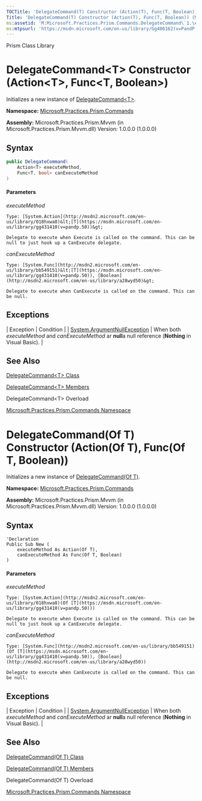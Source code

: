 ```yaml
---
TOCTitle: 'DelegateCommand(T) Constructor (Action(T), Func(T, Boolean))'
Title: 'DelegateCommand(T) Constructor (Action(T), Func(T, Boolean)) (Microsoft.Practices.Prism.Commands)'
ms:assetid: 'M:Microsoft.Practices.Prism.Commands.DelegateCommand\`1.\#ctor(System.Action{\`0},System.Func{\`0,System.Boolean})'
ms:mtpsurl: 'https://msdn.microsoft.com/en-us/library/Gg406162(v=PandP.50)'
---
```


Prism Class Library

# DelegateCommand&lt;T&gt; Constructor (Action&lt;T&gt;, Func&lt;T, Boolean&gt;)

Initializes a new instance of [DelegateCommand&lt;T&gt;](https://msdn.microsoft.com/en-us/library/gg431410(v=pandp.50)).

**Namespace:** [Microsoft.Practices.Prism.Commands](https://msdn.microsoft.com/en-us/library/microsoft.practices.prism.commands(v=pandp.50))

**Assembly:** Microsoft.Practices.Prism.Mvvm (in Microsoft.Practices.Prism.Mvvm.dll) Version: 1.0.0.0 (1.0.0.0)

## Syntax

```C#
public DelegateCommand(
	Action<T> executeMethod,
	Func<T, bool> canExecuteMethod
)
```

#### Parameters

*executeMethod*  

	Type: [System.Action](http://msdn2.microsoft.com/en-us/library/018hxwa8)&lt;[T](https://msdn.microsoft.com/en-us/library/gg431410(v=pandp.50))&gt;

	Delegate to execute when Execute is called on the command. This can be null to just hook up a CanExecute delegate.

*canExecuteMethod*

	Type: [System.Func](http://msdn2.microsoft.com/en-us/library/bb549151)&lt;[T](https://msdn.microsoft.com/en-us/library/gg431410(v=pandp.50)), [Boolean](http://msdn2.microsoft.com/en-us/library/a28wyd50)&gt;

	Delegate to execute when CanExecute is called on the command. This can be null.

## Exceptions

| Exception | Condition |
| [System.ArgumentNullException](http://msdn2.microsoft.com/en-us/library/27426hcy) | When both *executeMethod* and *canExecuteMethod* ar **null**a null reference (**Nothing** in Visual Basic). |

## See Also

[DelegateCommand&lt;T&gt; Class](https://msdn.microsoft.com/en-us/library/gg431410(v=pandp.50))

[DelegateCommand&lt;T&gt; Members](https://msdn.microsoft.com/en-us/library/gg430763(v=pandp.50))

DelegateCommand&lt;T&gt; Overload

[Microsoft.Practices.Prism.Commands Namespace](https://msdn.microsoft.com/en-us/library/microsoft.practices.prism.commands(v=pandp.50))

# DelegateCommand(Of T) Constructor (Action(Of T), Func(Of T, Boolean))

Initializes a new instance of [DelegateCommand(Of T)](https://msdn.microsoft.com/en-us/library/gg431410(v=pandp.50)).

**Namespace:** [Microsoft.Practices.Prism.Commands](https://msdn.microsoft.com/en-us/library/microsoft.practices.prism.commands(v=pandp.50))


**Assembly:** Microsoft.Practices.Prism.Mvvm (in Microsoft.Practices.Prism.Mvvm.dll) Version: 1.0.0.0 (1.0.0.0)

## Syntax

```VB
'Declaration
Public Sub New ( 
	executeMethod As Action(Of T),
	canExecuteMethod As Func(Of T, Boolean)
)
```

#### Parameters

*executeMethod*  

	Type: [System.Action](http://msdn2.microsoft.com/en-us/library/018hxwa8)(Of [T](https://msdn.microsoft.com/en-us/library/gg431410(v=pandp.50)))

	Delegate to execute when Execute is called on the command. This can be null to just hook up a CanExecute delegate.

*canExecuteMethod*

	Type: [System.Func](http://msdn2.microsoft.com/en-us/library/bb549151)(Of [T](https://msdn.microsoft.com/en-us/library/gg431410(v=pandp.50)), [Boolean](http://msdn2.microsoft.com/en-us/library/a28wyd50))

	Delegate to execute when CanExecute is called on the command. This can be null.

## Exceptions

| Exception | Condition |
| [System.ArgumentNullException](http://msdn2.microsoft.com/en-us/library/27426hcy) | When both *executeMethod* and *canExecuteMethod* ar **null**a null reference (**Nothing** in Visual Basic). |

## See Also

[DelegateCommand(Of T) Class](https://msdn.microsoft.com/en-us/library/gg431410(v=pandp.50))

[DelegateCommand(Of T) Members](https://msdn.microsoft.com/en-us/library/gg430763(v=pandp.50))

DelegateCommand(Of T) Overload

[Microsoft.Practices.Prism.Commands Namespace](https://msdn.microsoft.com/en-us/library/microsoft.practices.prism.commands(v=pandp.50))